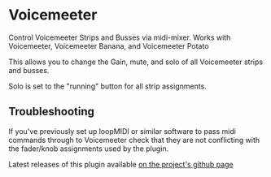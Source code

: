 # Voicemeeter

Control Voicemeeter Strips and Busses via midi-mixer. Works with Voicemeeter, Voicemeeter Banana, and Voicemeeter Potato

This allows you to change the Gain, mute, and solo of all Voicemeeter strips and busses.

Solo is set to the "running" button for all strip assignments.

## Troubleshooting
If you've previously set up loopMIDI or similar software to pass midi commands through to Voicemeeter check that they are not conflicting with the fader/knob assignments used by the plugin.



Latest releases of this plugin available [on the project's github page](https://github.com/Jaggernaut555/midi-mixer-voicemeeter/releases/latest)
